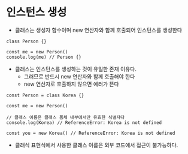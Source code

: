 # 인스턴스 생성
- 클래스는 생성자 함수이며 new 연산자와 함께 호출되어 인스턴스를 생성한다
```tsx
class Person {}

const me = new Person()
console.log(me) // Person {}
```

- 클래스는 인스턴스를 생성하는 것이 유일한 존재 이유다.
  - 그러므로 반드시 new 연산자와 함께 호출해야 한다
  - new 연산자로 호출하지 않으면 에러가 뜬다

```tsx
const Person = class Korea {}

const me = new Person()

// 클래스 이름은 클래스 몸체 내부에서만 유효한 식별자다
console.log(Korea) // ReferenceError: Korea is not defined

const you = new Korea() // ReferenceError: Korea is not defined
```
- 클래식 표현식에서 사용한 클래스 이름은 외부 코드에서 접근이 불가능하다.
